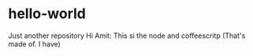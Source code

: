 # hello-world
Just another repository
Hi Amit:
This si the node and coffeescritp (That's made of. I have)
